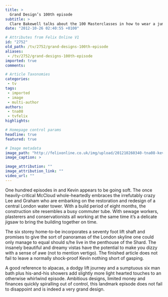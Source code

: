 ```yaml
---
title: >
  Grand Design’s 100th episode
subtitle: >
  Clare Bakewell talks about the 100 Masterclasses in how to wear a jumper by Kevin McCloud
date: "2012-10-26 02:40:55 +0100"

# Attributes from Felix Online V1
id: "2752"
old_path: /tv/2752/grand-designs-100th-episode
aliases:
 - /tv/2752/grand-designs-100th-episode
imported: true
comments:

# Article Taxonomies
categories:
 - tv
tags:
 - imported
 - image
 - multi-author
authors:
 - tna08
 - tvfelix
highlights:

# Homepage control params
headline: true
featured: true

# Image metadata
image_path: "http://felixonline.co.uk/img/upload/201210260340-tna08-kevin-mccloud3.jpg"
image_caption: >

image_attribution: ""
image_attribution_link: ""
video_url: ""
---
```


One hundred episodes in and Kevin appears to be going soft. The once heavily-critical McCloud whole-heartedly embraces the irrefutably crazy Lee and Graham who are embarking on the restoration and redesign of a central London water tower. With a build period of eight months, the construction site resembles a busy commuter tube. With sewage workers, plasterers and conservationists all working at the same time it’s a delicate jigsaw to bring the building together on time.

The six storey home-to-be incorporates a seventy foot lift shaft and promises to give the sort of panoramas of the London skyline one could only manage to equal should s/he live in the penthouse of the Shard. The insanely beautiful and dreamy vistas have the potential to make you dizzy with a sense of awe (not to mention vertigo). The finished article does not fail to leave a normally shock-proof Kevin nothing short of gasping.

A good reference to alpacas, a dodgy lift journey and a sumptuous six man bath plus his-and-his showers add slightly more light hearted touches to an otherwise whirlwind episode.
 Ambitious designs, limited money and finances quickly spiralling out of control, this landmark episode does not fail to disappoint and is indeed a very grand design.
